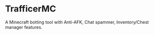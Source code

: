 # TrafficerMC
A Minecraft botting tool with Anti-AFK, Chat spammer, Inventory/Chest manager features.
